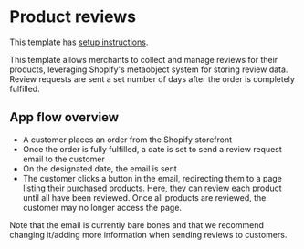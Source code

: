 # Product reviews

This template has [setup instructions](template-setup).

This template allows merchants to collect and manage reviews for their products, leveraging Shopify's metaobject system for storing review data. Review requests are sent a set number of days after the order is completely fulfilled.

## App flow overview

- A customer places an order from the Shopify storefront
- Once the order is fully fulfilled, a date is set to send a review request email to the customer
- On the designated date, the email is sent
- The customer clicks a button in the email, redirecting them to a page listing their purchased products. Here, they can review each product until all have been reviewed. Once all products are reviewed, the customer may no longer access the page.

Note that the email is currently bare bones and that we recommend changing it/adding more information when sending reviews to customers.
